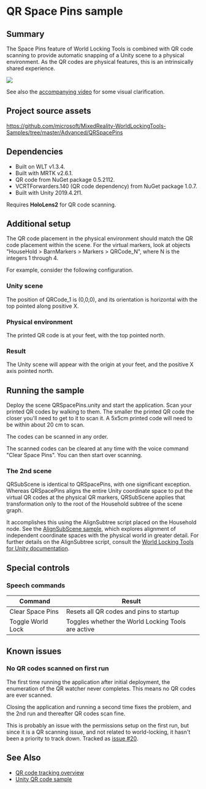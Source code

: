 # QR Space Pins sample

## Summary

The Space Pins feature of World Locking Tools is combined with QR code scanning to provide automatic snapping of a Unity scene to a physical environment. As the QR codes are physical features, this is an intrinsically shared experience.

![](~/DocGen/Images/Screens/QRScanCabinet.jpg)

See also the [accompanying video](https://youtu.be/OjmR2KfVUn8) for some visual clarification.

## Project source assets

https://github.com/microsoft/MixedReality-WorldLockingTools-Samples/tree/master/Advanced/QRSpacePins

## Dependencies

* Built on WLT v1.3.4.
* Built with MRTK v2.6.1.
* QR code from NuGet package 0.5.2112.
* VCRTForwarders.140 (QR code dependency) from NuGet package 1.0.7. 
* Built with Unity 2019.4.2f1.

Requires **HoloLens2** for QR code scanning.

## Additional setup

The QR code placement in the physical environment should match the QR code placement within the scene. For the virtual markers, look at objects "HouseHold > BarnMarkers > Markers > QRCode_N", where N is the integers 1 through 4. 

For example, consider the following configuration.

### Unity scene

The position of QRCode_1 is (0,0,0), and its orientation is horizontal with the top pointed along positive X.

### Physical environment

The printed QR code is at your feet, with the top pointed north.

### Result

The Unity scene will appear with the origin at your feet, and the positive X axis pointed north.

## Running the sample

Deploy the scene QRSpacePins.unity and start the application. Scan your printed QR codes by walking to them. The smaller the printed QR code the closer you'll need to get to it to scan it. A 5x5cm printed code will need to be within about 20 cm to scan.

The codes can be scanned in any order.

The scanned codes can be cleared at any time with the voice command "Clear Space Pins". You can then start over scanning.

### The 2nd scene

QRSubScene is identical to QRSpacePins, with one significant exception. Whereas QRSpacePins aligns the entire Unity coordinate space to put the virtual QR codes at the physical QR markers, QRSubScene applies that transformation only to the root of the Household subtree of the scene graph.

It accomplishes this using the AlignSubtree script placed on the Household node. See the [AlignSubScene sample](../AlignSubScene/AlignSubScene.md), which explores alignment of independent coordinate spaces with the physical world in greater detail. For further details on the AlignSubtree script, consult the [World Locking Tools for Unity documentation](https://microsoft.github.io/MixedReality-WorldLockingTools-Unity/DocGen/Temp/api/Microsoft.MixedReality.WorldLocking.Examples.AlignSubtree.html?q=alignsubtree).

## Special controls

### Speech commands

| Command              | Result
|----------------------|------------------------------------------------------
| Clear Space Pins     | Resets all QR codes and pins to startup
| Toggle World Lock    | Toggles whether the World Locking Tools are active

## Known issues

### No QR codes scanned on first run

The first time running the application after initial deployment, the enumeration of the QR watcher never completes. This means no QR codes are ever scanned.

Closing the application and running a second time fixes the problem, and the 2nd run and thereafter QR codes scan fine.

This is probably an issue with the permissions setup on the first run, but since it is a QR scanning issue, and not related to world-locking, it hasn't been a priority to track down. Tracked as [issue #20](https://github.com/microsoft/MixedReality-WorldLockingTools-Samples/issues/20).

## See Also

* [QR code tracking overview](https://docs.microsoft.com/en-us/windows/mixed-reality/develop/advanced-concepts/qr-code-tracking-overview)
* [Unity QR code sample](https://github.com/microsoft/MixedReality-QRCode-Sample)